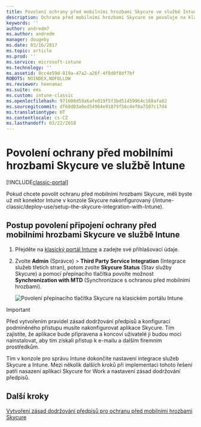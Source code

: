 ```yaml
---
title: Povolení ochrany před mobilními hrozbami Skycure ve službě Intune
description: Ochrana před mobilními hrozbami Skycure se povoluje na klasickém portálu Intune.
keywords: ''
author: andredm7
ms.author: andredm
manager: dougeby
ms.date: 03/16/2017
ms.topic: article
ms.prod: ''
ms.service: microsoft-intune
ms.technology: ''
ms.assetid: 0cc4e59d-819a-47a2-a26f-4f8d0f8df7bf
ROBOTS: NOINDEX,NOFOLLOW
ms.reviewer: heenamac
ms.suite: ems
ms.custom: intune-classic
ms.openlocfilehash: 971600d59a6afe019f5f3bd51459964c168afa82
ms.sourcegitcommit: df60d03a0ed54964e91879f56c4ef0a7507c17d4
ms.translationtype: HT
ms.contentlocale: cs-CZ
ms.lasthandoff: 03/22/2018
---
```

# <a name="enable-skycure-mobile-threat-defense-in-intune"></a>Povolení ochrany před mobilními hrozbami Skycure ve službě Intune

[!INCLUDE[classic-portal](../includes/classic-portal.md)]

Pokud chcete povolit ochranu před mobilními hrozbami Skycure, měli byste už mít konektor Intune v konzole Skycure nakonfigurovaný (/intune-classic/deploy-use/setup-the-skycure-integration-with-Intune).

## <a name="to-enable-the-skycure-mtd-connection-in-intune"></a>Postup povolení připojení ochrany před mobilními hrozbami Skycure ve službě Intune

1.  Přejděte na [klasický portál Intune](https://manage.microsoft.com/) a zadejte své přihlašovací údaje.

2.  Zvolte **Admin** (Správce) &gt; **Third Party Service Integration** (Integrace služeb třetích stran), potom zvolte **Skycure Status** (Stav služby Skycure) a pomocí přepínacího tlačítka povolte možnost **Synchronization with MTD** (Synchronizace s ochranou před mobilními hrozbami).

    ![Povolení přepínacího tlačítka Skycure na klasickém portálu Intune](../media/mtp/enable-skycure-1.png)

> [!IMPORTANT] 
> Před vytvořením pravidel zásad dodržování předpisů a konfigurací podmíněného přístupu musíte nakonfigurovat aplikace Skycure. Tím zajistíte, že aplikace bude připravena a koncoví uživatelé ji budou moci nainstalovat, aby tím získali přístup k e-mailu a dalším firemním prostředkům.

Tím v konzole pro správu Intune dokončíte nastavení integrace služeb Skycure a Intune. Mezi několik dalších kroků při implementaci tohoto řešení patří nasazení aplikací Skycure for Work a nastavení zásad dodržování předpisů.

## <a name="next-steps"></a>Další kroky

[Vytvoření zásad dodržování předpisů pro ochranu před mobilními hrozbami Skycure](/intune-classic/deploy-use/create-skycure-mobile-threat-defense-compliance-policy)
